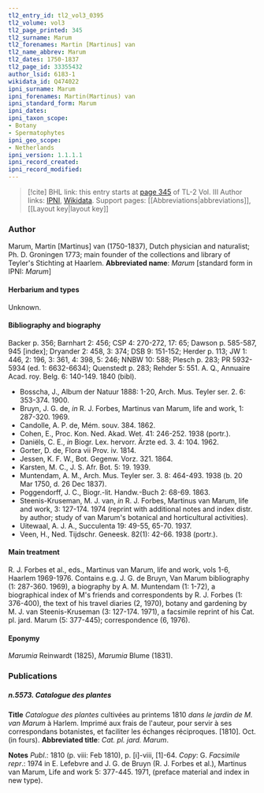 ```yaml
---
tl2_entry_id: tl2_vol3_0395
tl2_volume: vol3
tl2_page_printed: 345
tl2_surname: Marum
tl2_forenames: Martin [Martinus] van
tl2_name_abbrev: Marum
tl2_dates: 1750-1837
tl2_page_id: 33355432
author_lsid: 6183-1
wikidata_id: Q474022
ipni_surname: Marum
ipni_forenames: Martin(Martinus) van
ipni_standard_form: Marum
ipni_dates: 
ipni_taxon_scope: 
- Botany
- Spermatophytes
ipni_geo_scope: 
- Netherlands
ipni_version: 1.1.1.1
ipni_record_created: 
ipni_record_modified:
---
```


> [!cite] BHL link: this entry starts at [page 345](https://www.biodiversitylibrary.org/page/33355432) of TL-2 Vol. III
> Author links: [IPNI](https://www.ipni.org/a/6183-1), [Wikidata](https://www.wikidata.org/wiki/Q474022). Support pages: [[Abbreviations|abbreviations]], [[Layout key|layout key]]

### Author

Marum, Martin \[Martinus\] van (1750-1837), Dutch physician and naturalist; Ph. D. Groningen 1773; main founder of the collections and library of Teyler's Stichting at Haarlem. 
**Abbreviated name**: *Marum* \[standard form in IPNI: *Marum*\]

#### Herbarium and types

Unknown.

#### Bibliography and biography

Backer p. 356; Barnhart 2: 456; CSP 4: 270-272, 17: 65; Dawson p. 585-587, 945 \[index\]; Dryander 2: 458, 3: 374; DSB 9: 151-152; Herder p. 113; JW 1: 446, 2: 196, 3: 361, 4: 398, 5: 246; NNBW 10: 588; Plesch p. 283; PR 5932-5934 (ed. 1: 6632-6634); Quenstedt p. 283; Rehder 5: 551. A. Q., Annuaire Acad. roy. Belg. 6: 140-149. 1840 (bibl).
- Bosscha, J., Album der Natuur 1888: 1-20, Arch. Mus. Teyler ser. 2. 6: 353-374. 1900.
- Bruyn, J. G. de, *in* R. J. Forbes, Martinus van Marum, life and work, 1: 287-320. 1969.
- Candolle, A. P. de, Mém. souv. 384. 1862.
- Cohen, E., Proc. Kon. Ned. Akad. Wet. 41: 246-252. 1938 (portr.).
- Daniëls, C. E., *in* Biogr. Lex. hervorr. Ärzte ed. 3. 4: 104. 1962.
- Gorter, D. de, Flora vii Prov. iv. 1814.
- Jessen, K. F. W., Bot. Gegenw. Vorz. 321. 1864.
- Karsten, M. C., J. S. Afr. Bot. 5: 19. 1939.
- Muntendam, A. M., Arch. Mus. Teyler ser. 3. 8: 464-493. 1938 (b. 20 Mar 1750, d. 26 Dec 1837).
- Poggendorff, J. C., Biogr.-lit. Handw.-Buch 2: 68-69. 1863.
- Steenis-Kruseman, M. J. van, *in* R. J. Forbes, Martinus van Marum, life and work, 3: 127-174. 1974 (reprint with additional notes and index distr. by author; study of van Marum's botanical and horticultural activities).
- Uitewaal, A. J. A., Succulenta 19: 49-55, 65-70. 1937.
- Veen, H., Ned. Tijdschr. Geneesk. 82(1): 42-66. 1938 (portr.).

#### Main treatment

R. J. Forbes et al., eds., Martinus van Marum, life and work, vols 1-6, Haarlem 1969-1976. Contains e.g. J. G. de Bruyn, Van Marum bibliography (1: 287-360. 1969), a biography by A. M. Muntendam (1: 1-72), a biographical index of M's friends and correspondents by R. J. Forbes (1: 376-400), the text of his travel diaries (2, 1970), botany and gardening by M. J. van Steenis-Kruseman (3: 127-174. 1971), a facsimile reprint of his Cat. pl. jard. Marum (5: 377-445); correspondence (6, 1976).

#### Eponymy

*Marumia* Reinwardt (1825), *Marumia* Blume (1831).

### Publications

##### n.5573. Catalogue des plantes

**Title**
*Catalogue des plantes* cultivées au printems 1810 *dans le jardin de M. van Marum* à Harlem. Imprimé aux frais de l'auteur, pour servir à ses correspondans botanistes, et faciliter les échanges réciproques. \[1810\]. Oct. (in fours).
**Abbreviated title**: *Cat. pl. jard. Marum*.

**Notes**
*Publ*.: 1810 (p. viii: Feb 1810), p. \[i\]-viii, \[1\]-64. *Copy*: G.
*Facsimile repr*.: 1974 in E. Lefebvre and J. G. de Bruyn (R. J. Forbes et al.), Martinus van Marum, Life and work 5: 377-445. 1971, (preface material and index in new type).

